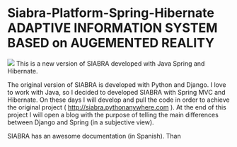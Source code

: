 Siabra-Platform-Spring-Hibernate
ADAPTIVE INFORMATION SYSTEM BASED on AUGEMENTED REALITY
================================

<img src="http://i.imgur.com/TtFbBT3.png" /> This is a new version of SIABRA developed with Java Spring and Hibernate.

The original version of SIABRA is developed with Python and Django. I love to work with Java, so I decided to developed SIABRA with Spring MVC and Hibernate. On these days I will develop and pull the code in order to achieve the original project ( http://siabra.pythonanywhere.com ). At the end of this project I will open a blog with the purpose of  telling the main differences between Django and Spring (in a subjective view).

SIABRA has an awesome documentation (in Spanish). Than
